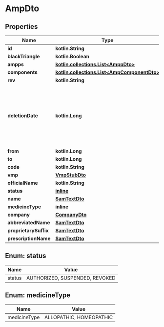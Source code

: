
# AmpDto

## Properties
Name | Type | Description | Notes
------------ | ------------- | ------------- | -------------
**id** | **kotlin.String** |  | 
**blackTriangle** | **kotlin.Boolean** |  | 
**ampps** | [**kotlin.collections.List&lt;AmppDto&gt;**](AmppDto.md) |  | 
**components** | [**kotlin.collections.List&lt;AmpComponentDto&gt;**](AmpComponentDto.md) |  | 
**rev** | **kotlin.String** |  |  [optional]
**deletionDate** | **kotlin.Long** | hard delete (unix epoch in ms) timestamp of the object. Filled automatically when deletePatient is called. |  [optional]
**from** | **kotlin.Long** |  |  [optional]
**to** | **kotlin.Long** |  |  [optional]
**code** | **kotlin.String** |  |  [optional]
**vmp** | [**VmpStubDto**](VmpStubDto.md) |  |  [optional]
**officialName** | **kotlin.String** |  |  [optional]
**status** | [**inline**](#StatusEnum) |  |  [optional]
**name** | [**SamTextDto**](SamTextDto.md) |  |  [optional]
**medicineType** | [**inline**](#MedicineTypeEnum) |  |  [optional]
**company** | [**CompanyDto**](CompanyDto.md) |  |  [optional]
**abbreviatedName** | [**SamTextDto**](SamTextDto.md) |  |  [optional]
**proprietarySuffix** | [**SamTextDto**](SamTextDto.md) |  |  [optional]
**prescriptionName** | [**SamTextDto**](SamTextDto.md) |  |  [optional]


<a name="StatusEnum"></a>
## Enum: status
Name | Value
---- | -----
status | AUTHORIZED, SUSPENDED, REVOKED


<a name="MedicineTypeEnum"></a>
## Enum: medicineType
Name | Value
---- | -----
medicineType | ALLOPATHIC, HOMEOPATHIC



